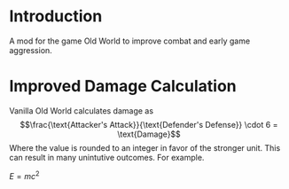# Introduction
A mod for the game Old World to improve combat and early game aggression.

# Improved Damage Calculation
Vanilla Old World calculates damage as $$\frac{\text{Attacker's Attack}}{\text{Defender's Defense}} \cdot 6 = \text{Damage}$$ Where the value is rounded to an integer in favor of the stronger unit. This can result in many unintutive outcomes. For example. 

$E=mc^2$
